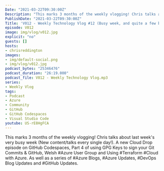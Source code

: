 ```yaml
---
Date: "2021-03-22T09:30:00Z"
Description: "This marks 3 months of the weekly vlogging! Chris talks about last week's very busy week (New content/talks every single day!). A new Cloud Drop episode on GitHub Codespaces, Part 4 of using GPG Keys to sign your Git Commits & GitHub, Welsh #Azure User Group and Using #Terraform #Cloud with Azure. As well as a series of #Azure Blogs, #Azure Updates, #DevOps Blog Updates and #GitHub Updates."
PublishDate: "2021-03-22T09:30:00Z"
Title: 'V012 - Weekly Technology Vlog #12 (Busy week, and quite a few blog posts to cover!)'
episode: V012
image: img/vlog/v012.jpg
explicit: "no"
guests: []
hosts:
- chrisreddington
images:
- img/default-social.png
- img/vlog/v012.jpg
podcast_bytes: "25346476"
podcast_duration: "26:19.000"
podcast_file: V012 - Weekly Technology Vlog.mp3
series:
- Weekly Vlog
tags:
- Podcast
- Azure
- Community
- GitHub
- GitHub Codespaces
- Visual Studio Code
youtube: US-rE8HgFCA
---
```

This marks 3 months of the weekly vlogging! Chris talks about last week's very busy week (New content/talks every single day!). A new Cloud Drop episode on GitHub Codespaces, Part 4 of using GPG Keys to sign your Git Commits & GitHub, Welsh #Azure User Group and Using #Terraform #Cloud with Azure. As well as a series of #Azure Blogs, #Azure Updates, #DevOps Blog Updates and #GitHub Updates.